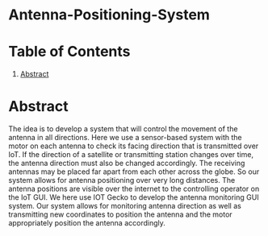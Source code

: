 # Antenna-Positioning-System

# Table of Contents
1. [Abstract](#abstract)

# Abstract <a name="abstract"></a>
The idea is to develop a system that will control the movement of the antenna in all directions. Here we use a sensor-based system with the motor on each antenna to check its facing direction that is transmitted over IoT. If the direction of a satellite or transmitting station changes over time, the antenna direction must also be changed accordingly. The receiving antennas may be placed far apart from each other across the globe. So our system allows for antenna positioning over very long distances. The antenna positions are visible over the internet to the controlling operator on the IoT GUI. We here use IOT Gecko to develop the antenna monitoring GUI system. Our system allows for monitoring antenna direction as well as transmitting new coordinates to position the antenna and the motor appropriately position the antenna accordingly.
